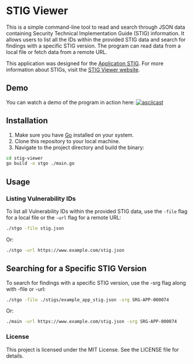 # STIG Viewer

This is a simple command-line tool to read and search through JSON data containing Security Technical Implementation Guide (STIG) information. It allows users to list all the IDs within the provided STIG data and search for findings with a specific STIG version. The program can read data from a local file or fetch data from a remote URL.

This application was designed for the [Application STIG](https://www.stigviewer.com/stig/application_security_requirements_guide/2011-12-28/MAC-3_Sensitive/json). For more information about STIGs, visit the [STIG Viewer website](https://www.stigviewer.com/).

## Demo

You can watch a demo of the program in action here:
[![asciicast](https://asciinema.org/a/XE996IdHwrNHKta63yD0ykInA.svg)](https://asciinema.org/a/XE996IdHwrNHKta63yD0ykInA)

## Installation

1. Make sure you have [Go](https://golang.org/) installed on your system.
2. Clone this repository to your local machine.
3. Navigate to the project directory and build the binary:

```bash
cd stig-viewer
go build -o stgo ./main.go
```

## Usage

### Listing Vulnerability IDs

To list all Vulnerability IDs within the provided STIG data, use the `-file` flag for a local file or the `-url` flag for a remote URL:

```bash
./stgo -file stig.json 
```

Or:

```bash
./stgo -url https://www.example.com/stig.json 
```

## Searching for a Specific STIG Version

To search for findings with a specific STIG version, use the -srg flag along with -file or -url:

```bash
./stgo -file ./stigs/example_app_stig.json -srg SRG-APP-000074
```

Or:

```bash
./main -url https://www.example.com/stig.json -srg SRG-APP-000074
```

### License

This project is licensed under the MIT License. See the LICENSE file for details.